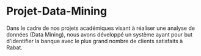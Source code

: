 # Projet-Data-Mining
Dans le cadre de nos projets académiques visant à réaliser une analyse de données (Data Mining), nous avons développé un système ayant pour but d'identifier la banque avec le plus grand nombre de clients satisfaits à Rabat.
